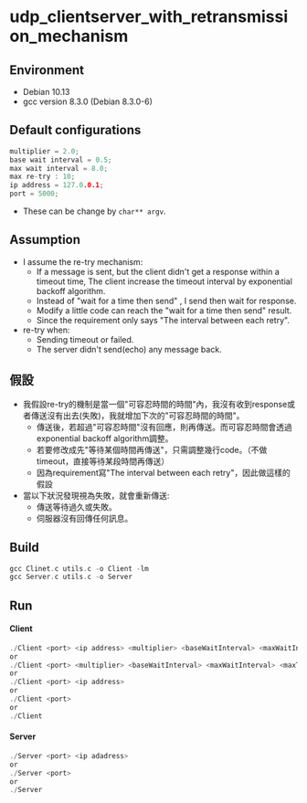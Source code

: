 # udp_clientserver_with_retransmission_mechanism

## Environment
- Debian 10.13
- gcc version 8.3.0 (Debian 8.3.0-6)

## Default configurations
```c
multiplier = 2.0;
base wait interval = 0.5;
max wait interval = 8.0;
max re-try : 10;
ip address = 127.0.0.1;
port = 5000;
```
- These can be change by ```char** argv```.

## Assumption
- I assume the re-try mechanism:
  - If a message is sent, but the client didn't get a response within a timeout time, The client increase the timeout interval by exponential backoff algorithm.
  - Instead of "wait for a time then send" , I send then wait for response.
  - Modify a little code can reach the "wait for a time then send" result.
  - Since the requirement only says "The interval between each retry".
- re-try when:
  - Sending timeout or failed.
  - The server didn't send(echo) any message back.

## 假設
- 我假設re-try的機制是當一個"可容忍時間的時間"內，我沒有收到response或者傳送沒有出去(失敗)，我就增加下次的"可容忍時間的時間"。
  - 傳送後，若超過"可容忍時間"沒有回應，則再傳送。而可容忍時間會透過exponential backoff algorithm調整。
  - 若要修改成先"等待某個時間再傳送"，只需調整幾行code。（不做timeout，直接等待某段時間再傳送）
  - 因為requirement寫"The interval between each retry"，因此做這樣的假設
- 當以下狀況發現視為失敗，就會重新傳送:
  - 傳送等待過久或失敗。
  - 伺服器沒有回傳任何訊息。

## Build
```c
gcc Clinet.c utils.c -o Client -lm
gcc Server.c utils.c -o Server
```

## Run
#### Client
```c
./Client <port> <ip address> <multiplier> <baseWaitInterval> <maxWaitInterval> <maxTry>
or
./Client <port> <multiplier> <baseWaitInterval> <maxWaitInterval> <maxTry>
or
./Client <port> <ip address>
or
./Client <port> 
or
./Client 
```

#### Server
```c
./Server <port> <ip adadress>
or
./Server <port>
or
./Server
```





